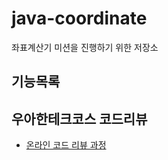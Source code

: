# java-coordinate
좌표계산기 미션을 진행하기 위한 저장소

## 기능목록



## 우아한테크코스 코드리뷰
* [온라인 코드 리뷰 과정](https://github.com/woowacourse/woowacourse-docs/blob/master/maincourse/README.md)
